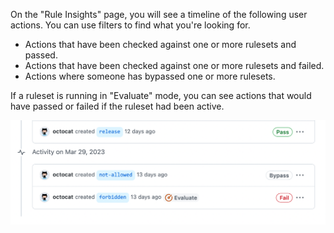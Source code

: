 On the "Rule Insights" page, you will see a timeline of the following user actions. You can use filters to find what you're looking for.

* Actions that have been checked against one or more rulesets and passed.
* Actions that have been checked against one or more rulesets and failed.
* Actions where someone has bypassed one or more rulesets.

If a ruleset is running in "Evaluate" mode, you can see actions that would have passed or failed if the ruleset had been active.

![Screenshot of the "Rule Insights" page. Three actions are listed: one marked "pass," one marked "bypass," and one marked "fail" with an "evaluate" label.](/assets/images/help/repository/rule-insights.png)
